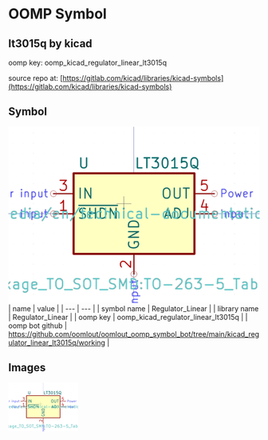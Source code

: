 # OOMP Symbol  
## lt3015q  by kicad  
  
oomp key: oomp_kicad_regulator_linear_lt3015q  
  
source repo at: [https://gitlab.com/kicad/libraries/kicad-symbols](https://gitlab.com/kicad/libraries/kicad-symbols)  
## Symbol  
  
[![working.png](working_600.png)](working.png)  
| name | value | 
| --- | --- | 
| symbol name | Regulator_Linear | 
| library name | Regulator_Linear | 
| oomp key | oomp_kicad_regulator_linear_lt3015q | 
| oomp bot github | https://github.com/oomlout/oomlout_oomp_symbol_bot/tree/main/kicad_regulator_linear_lt3015q/working | 
## Images  
  
[![working.png](working_140.png)](working.png)  
